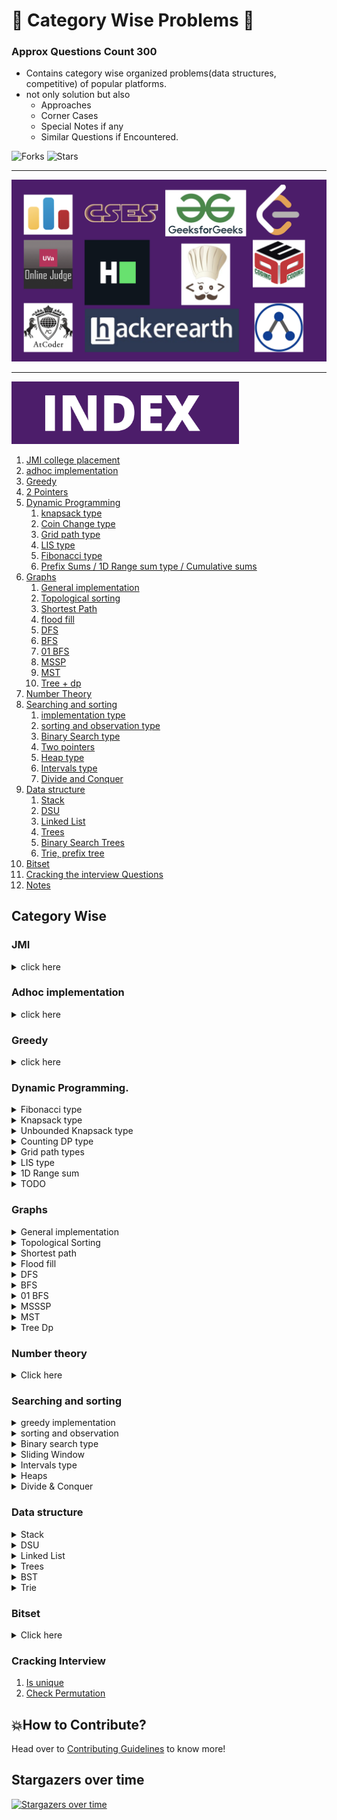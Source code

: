 # 🏅 Category Wise Problems 🎯

### Approx Questions Count **300**

- Contains category wise organized problems(data structures, competitive) of popular platforms.
- not only solution but also
  - Approaches
  - Corner Cases
  - Special Notes if any
  - Similar Questions if Encountered.

![Forks](https://img.shields.io/github/forks/mayankdutta/category-wise-problems?style=for-the-badge)
![Stars](https://img.shields.io/github/stars/mayankdutta/category-wise-problems?color=gold&style=for-the-badge)

<hr>
<img alt="OJ" src="assets/OJ.png">
<hr>

<img alt="OJ" src="assets/index.png" height="100">

1. [JMI college placement](#jmi)
2. [adhoc implementation](#adhoc-implementation)
3. [Greedy](#greedy)
4. [2 Pointers](#two-pointers)
5. [Dynamic Programming](#dynamic-programming)
   1. [knapsack type](#dynamic-programming)
   2. [Coin Change type](#dynamic-programming)
   3. [Grid path type](#dynamic-programming)
   4. [LIS type](#dynamic-programming)
   5. [Fibonacci type](#dynamic-programming)
   6. [Prefix Sums / 1D Range sum type / Cumulative sums](#dynamic-programming)
6. [Graphs](#graphs)
   1. [General implementation](#graphs)
   2. [Topological sorting](#graphs)
   3. [Shortest Path](#graphs)
   4. [flood fill](#graphs)
   5. [DFS](#graphs)
   6. [BFS](#graphs)
   7. [01 BFS](#graphs)
   8. [MSSP](#graphs)
   9. [MST](#graphs)
   10. [Tree + dp](#graphs)
7. [Number Theory](#number-theory)
8. [Searching and sorting](#searching-and-sorting)
   1. [implementation type](#searching-and-sorting)
   2. [sorting and observation type](#searching-and-sorting)
   3. [Binary Search type](#searching-and-sorting)
   4. [Two pointers](#searching-and-sorting)
   5. [Heap type](#searching-and-sorting)
   6. [Intervals type](#searching-and-sorting)
   7. [Divide and Conquer](#searching-and-sorting)
9. [Data structure](#data-structure)
   1. [Stack](#data-structure)
   2. [DSU](#data-structure)
   3. [Linked List](#data-structure)
   4. [Trees](#data-structure)
   5. [Binary Search Trees](#data-structure)
   6. [Trie, prefix tree](#data-structure)
10. [Bitset](#bitset)
11. [Cracking the interview Questions ](#cracking-interview)
12. [Notes](/notes)

## Category Wise

### JMI

<details>
<summary> click here </summary>

1. [company data 2020](/JMI_on_campus/List_Of_Companies_2021.md)
1. [company data 2021](/JMI_on_campus/List_Of_Companies_2022.md)
1. [Sapient](/JMI_on_campus/sapient.md)
1. [Delhivery](/JMI_on_campus/delhivery/)
1. [Infoedge](/JMI_on_campus/infoedge/)
1. [JTG\_](/JMI_on_campus/JTG/)
1. [Innovacer](/JMI_on_campus/Innovaccer_off_campus.md)
1. [Optum](/JMI_on_campus/optum.md)
1. [Accenture](/JMI_on_campus/accenture)
1. [Wiley Mthree](/JMI_on_campus/Wiley_mthree)
1. [Mobikwik](/JMI_on_campus/mobikwik/)
1. [Samsung](/JMI_on_campus/samsung/)

</details>

### Adhoc implementation

<details>
<summary> click here </summary>

1. [Caesar Cipher](/Atcoder/implementation/caesar_cipher.md)
1. [Polycarp and String Transformation](/Codeforces/implementation/polycarp_and_string_transformation.md)
1. [Vitamins](/Codeforces/implementation/vitamins.md)
1. [Divide and print](/pepcoding/implementation/divide_print.md)
1. [Gas station](/LeetCode/implementation/gas_station.md)
1. [majority element](/LeetCode/implementation/majority_element.md#moore)
1. [majority element 2](/LeetCode/implementation/majority_element2.md#moore)
1. [move zeros](/LeetCode/implementation/move_zeros.md)
1. [sort integers by power](/LeetCode/implementation/sort_integers_power.md)
1. [Kill the Monsters](/Codeforces/implementation/kill_the_monsters.md)
1. [Partition String ](/binary_search/implementation/partition_string.md)
1. [valid palindrome II](/LeetCode/implementation/valid_palindrome2.md)
1. [Collision 2](/Atcoder/implementation/collisions2.md)
1. [Moves on Binary Tree ](/Atcoder/implementation/moves_binary_tree.md)

</details>

### Greedy

<details>
<summary> click here </summary>

1. [Best time to sell the stock](/LeetCode/dp/best_time_to_sell_stock.md)

</details>

### Dynamic Programming.

<details>
<summary> Fibonacci type </summary>

1. [Typical Stairs](/Atcoder/dp/typicalStairs.md)
1. [Boredom](/Codeforces/dp/boredom.md)
1. [Constanze's Machine](/Codeforces/dp/Constanze_Machine.md)
1. [Basketball](Codeforces/dp/basketball.md)
1. [Domino and Tromino Tiling](/LeetCode/dp/domino.md)
1. [House robber](/LeetCode/dp/house_robber.md)
1. [Delete and earn](/LeetCode/dp/delete_and_earn.md)
1. [Min Cost Climbing Stairs](/LeetCode/dp/min_cost_climbing.md)
1. [Arithmetic Slices ](/LeetCode/dp/arithmetic_slices.md#dp)
1. [Unique BST](/LeetCode/bst/unique_bst.md#dp)
1. [Number of people aware of secrets](/LeetCode/dp/number_people_aware.md)

</details>

<details>
<summary> Knapsack type </summary>

1. [Two Sets 2](/CSES/dp/two_sets2.md)
1. [Book Shop](/CSES/dp/book_shop.md)
1. [money sums](/CSES/dp/money_sums.md)
1. [dividing coins](/uva/dp/dividing_coins.md)
1. [divisible group sums](/uva/dp/divisible_group_sums.md)
1. [wedding shopping](/uva/dp/wedding_shopping.md)
1. [sum of different Primes](/uva/dp/sum_of_different_primes.md)
1. [hoof paper scissor](/USACO/dp/hoof_paper_scissor.md)
1. [maximum score from performing multiplication operations](/LeetCode/dp/max_score_performing_multiple.md)
1. [Divide the array in K segments such that the sum of minimums is maximized](/GeeksForGeeks/dp/divide_array_k_subsegements.md)
1. [Best Time to Buy and Sell Stock IV](/LeetCode/dp/best_time_to_buy_sell_stock4.md)
1. [Best Time to Buy and Sell Stock with Cooldown](/LeetCode/dp/best_time_to_buy_sell_cooldown.md)
1. [Best Time to Buy and Sell Stock with Transaction Fee](/LeetCode/dp/best_time_to_buy_sell_fee.md)
1. [Longest Palindromic Subsequence](/LeetCode/dp/longest_palindromic_subseq.md)
1. [Last Stone Weight II ](/LeetCode/dp/last_stone_weight2.md)

</details>

<details>
<summary>Unbounded Knapsack type</summary>

1. [Coin change](/LeetCode/dp/coin_change.md)
1. [Coin change 2](/LeetCode/dp/coin_change2.md)
1. [Knapsack with duplicate Items](/GeeksForGeeks/dp/knapsack_with_duplicate.md)
1. [Removing Digits](/CSES/dp/removing_digits.md)
1. [Minimizing coins](/LeetCode/dp/minimizing_coins.md)
1. [Combination sum 4](/LeetCode/dp/combination_sum4.md)
1. [Dollars](/uva/dp/dollars.md)
1. [Fruit Feast](/USACO/dp/fruit_feast.md)
1. [Minimum Difficulty of a Job Schedule](/LeetCode/dp/min_difficulty_job_schedule.md)
1. [Number of Dice Rolls With Target Sum](/LeetCode/dp/dice_rolls_target_sum.md)

</details>

<details>
<summary> Counting DP type </summary>

1. [Coin change 2](/LeetCode/dp/coin_change2.md)
1. [Decode Ways](/LeetCode/dp/decode_ways.md)

</details>

<details>
<summary> Grid path types </summary>

1. [edit distance](/CSES/dp/book_shop.md)
1. [grid paths](/CSES/dp/grid_paths.md)
1. [LCS](/LeetCode/dp/lcs.md)
1. [Maximal square](/LeetCode/dp/maximal_square.md)
1. [Unique Paths](/LeetCode/dp/unique_paths.md#unique-paths-1)
1. [Unique Paths 2](/LeetCode/dp/unique_paths.md#unique-paths-2)
1. [Minimum Path sum](/LeetCode/dp/min_path_sum.md)
1. [Minimum Falling Path Sum](/LeetCode/dp/min_falling_path_sum.md)
1. [Maximum Length of Repeated Subarray ](/LeetCode/dp/max_subarray_two_array.md)
1. [Champagne Tower ](/LeetCode/dp/champagne_tower.md)

</details>

<details>
<summary> LIS type </summary>

1. [what goes up](/uva/dp/what_goes_up.md)
2. [Kth increasing](/LeetCode/lis/k_increasing.md)
3. [Word Break](/LeetCode/dp/word_break.md)

</details>

<details>
<summary> 1D Range sum </summary>

1. [Maximum Absolute Sum of Any Subarray ](/LeetCode/dp/max_abs_sum.md)
1. [Maximum Product Subarray](/LeetCode/dp/max_product_subarray.md)
1. [Maximum Sum Circular Subarray](/LeetCode/dp/)
1. [Number of Smooth Descent Periods of a Stock](/LeetCode/dp/smooth_descent.md)
1. [Blackboard GCD](/Atcoder/prefix/blackboard_gcd.md)
1. [Make Power of 2](/Codeforces/prefix/make_power_of_two.md)
1. [Subsequence Summing to 7](/USACO/prefix_sums/subs_summing_to_sevens.md)
1. [Good Days to Rob the Bank](/LeetCode/prefix/good_days_rob_bank.md)
1. [And it's non-zero](/Codeforces/prefix/and_its_nonzero.md)
1. [Contiguous array](/LeetCode/prefix/contiguous_array.md)
1. [Tsundoku](/Atcoder/prefix/tsundoku.md)
1. [Intervals Between Identical Elements](/LeetCode/prefix/intervals_identical_elements.md)
1. [Maximum Sum of Two Non-Overlapping Subarrays](/LeetCode/prefix/subarrays_odd_sum.md)
1. [Reducing dishes](/LeetCode/dp/reducing_dishes.md)
1. [Best time to Buy and sell stocks](/LeetCode/prefix/best_time_to_buy_sell_stock.md#prefix-sums)
1. [Make Sum Divisible by P ](/LeetCode/prefix/make_sum_divisible.md)
1. [Arithmetic Slices ](/LeetCode/dp/arithmetic_slices.md#dp-with-state-compression)
1. [Count of Subarrays having sum equal to its length ](/GeeksForGeeks/prefix/subarrays_sum_equals_length.md)
1. [Number of Subarrays having absolute sum greater than K ](/GeeksForGeeks/prefix/subarrays_sum_greater.md)
1. [Trapping Rain water](/LeetCode/stack/trapping_rain_water.md)

</details>

<details>
<summary> TODO </summary>

1. [AAB](/Atcoder/dp/aab.md)
2. [Cooking](/Atcoder/dp/cooking.md)
3. [FG operation](/Atcoder/dp/fg_operation.md)
4. [Shipping Center](/Atcoder/dp/shipping_center.md)
5. [Strange Lunchbox](/Atcoder/dp/aab.md)

</details>

### Graphs

<details>
<summary>General implementation</summary>

1. [Detonate the maximum bombs](/LeetCode/graph/detonate_maximum_bomb.md)
1. [Replace the numbers](/Codeforces/graphs/replace_the_numbers.md)
1. [Moo Cast](/USACO/graph/moocast.md)
1. [Construct Smallest Number From DI String](/LeetCode/greedy/construct_DI_smallest.md)
1. [DI String Match](/LeetCode/greedy/DI_string_match.md)

</details>

<details>
<summary>Topological Sorting</summary>

1. [Course schedule](/CSES/graphs/course_schedule.md)
1. [Game routes](/CSES/graphs/game_routes.md)
1. [Longest flight route](/CSES/graphs/longest_flight_route.md)
1. [Parallel course 3](/LeetCode/graph/parallel_courses_3.md)
1. [Restricted permutation](/Atcoder/graph/Restricted_Permutation.md)
1. [Longest Path ](/Atcoder/dp_series.md)
1. [Gardner and trees](/Codeforces/graphs/gardner_and_tree.md)
1. [Minimum height tree](/LeetCode/graph/minimum_height_tree.md)
1. [Find All Possible Recipes from Given Supplies](/LeetCode/graph/recipes_supplies.md)

</details>

<details>
<summary>Shortest path</summary>

1. [Flight discount](/CSES/graphs/flight_discount.md)
1. [Investigation](/CSES/graphs/investigation.md)
1. [Djikstra](/Codeforces/graphs/djikstra.md)
1. [Network delay time](/LeetCode/graph/network_delay_time.md)
1. [Puzzle on Graph](/Atcoder/graph/8-Puzzle-on-Graph.md)
1. [Swim in the rising water](LeetCode/graph/swim_in_rising_water.md#shortest-path)

</details>

<details>
<summary>Flood fill</summary>

1. [Making a Large Island](/LeetCode/graph/making_a_large_island.md)
2. [Number of islands](/LeetCode/graph/number_of_islands.md)

</details>

<details>
<summary>DFS</summary>

1. [Round Trip](/CSES/graphs/round_trip.md)
2. [Kings Path](/Codeforces/graphs/kings_path.md)
3. [Neighbours](/Atcoder/graph/neighbours.md)
4. [Keys and Rooms](/LeetCode/graph/keys_and_rooms.md#dfs)

</details>

<details>
<summary>BFS</summary>

1. [Graph Girth](/CSES/graphs/graph_girth.md)
2. [Word Ladder](/LeetCode/graph/word_ladder.md)
3. [Making a large island](/LeetCode/dsu/making_large_island.md#bfs)
4. [Swim in the Rising Water](LeetCode/graph/swim_in_rising_water.md#binary-search-on-the-answer)
5. [Multiply and Rotate](/Atcoder/graph/multiply_rotate.md)
6. [Keys and Rooms](/LeetCode/graph/keys_and_rooms.md#bfs)

</details>

<details>
<summary>01 BFS</summary>

1. [Wizard in maze](/Atcoder/graph/wizard_in_maze.md)

</details>

<details>
<summary>MSSSP</summary>

1. [01 Matrix](/LeetCode/graph/01matrix.md)
2. [Shortest distance to a character](/LeetCode/graph/shortest_distance_character.md#multisource-bfs)

</details>

<details>
<summary>MST</summary>

1. [3-types](/hackerearth/README.md)
2. [Minimum Cost to Connect Path](/LeetCode/graph/min_cost_to_connect_path.md)

</details>

<details>
<summary>Tree Dp</summary>

1. [Number of Nodes in the Sub-Tree With the Same Label](/LeetCode/trees/nodes_subtree_same_label.md)

</details>

### Number theory

<details>
<summary>Click here</summary>

1. [Amusement park](/Atcoder/maths_greedy/amusement_park.md)
1. [Divisor counts](/Codeforces/number_theory/divisor_count.md)
1. [Pairs of Songs With Total Durations Divisible by 60](/LeetCode/number_theory/pairs_divisible_by_60.md)
1. [Max GCD Pair](/codestudio/number_theory/max_gcd_pair.md)
1. [Make it Equal](/LeetCode/number_theory/smallest_integer_divisibe_k.md)
1. [Count Nice Pairs in an Array](/LeetCode/number_theory/nice_pairs.md)
1. [Robbery](/pepcoding/number_theory/robbery.md)
1. [Max GCD 2](/Atcoder/number_theory/max_gcd2.md)
1. [Multiple length](/codestudio/number_theory/multiple_length.md)

</details>

### Searching and sorting

<details>
<summary>greedy implementation</summary>

1. [Shortest distance to a character](/LeetCode/graph/shortest_distance_character.md#searching-sorting)

</details>

<details>
<summary>sorting and observation</summary>

1. [Linear approximation](/Atcoder/searching_sorting/linear_approx.md)
2. [LR Insertion](/Atcoder/linkedList/LR_insertion.md#list-implementation)

</details>

<details>
<summary>Binary search type</summary>

1. [Binary Search](/LeetCode/binary_search/binary_search.md)
1. [Binary search in sorted rotated array](/LeetCode/binary_search/search_sorted_rotated.md)
1. [Apartments](/CSES/searching_and_sorting/apartments.md)
1. [Subarray sums 2](/CSES/searching_and_sorting/subarray_sums_2.md)
1. [Binary search in sorted array](/LeetCode/binary_search/binary_search_in_sorted_array.md)
1. [Koko eating bananas](LeetCode/binary_search/koko_eating_bananas.md)
1. [swim in the rising water](LeetCode/graph/swim_in_rising_water.md#binary-search-on-the-answer)
1. [count the words after adding a letter](/LeetCode/binary_search/count_words_after_adding_letter.md#binary-search)

</details>

<details>
<summary>Sliding Window</summary>

1. [Contains Duplicate II](/LeetCode/2p/contains_duplicate.md#contains-duplicate-2)
1. [maximum consecutive one's](/LeetCode/2p/maxConsecutiveOne.md)
1. [Minimum Operations to Reduce X to Zero](/LeetCode/2p/min_operation_x_to_zero.md)
1. [Longest X](/Atcoder/2p/longestX.md)
1. [Subarrays with k different Integers](/LeetCode/2p/subarrays_with_k_different_integers.md)
1. [Number of Substrings Containing All Three Characters](/LeetCode/2p/containing_all_three.md)
1. [Binary Subarrays with sum](/LeetCode/2p/binary_subarray_with_sum.md)
1. [Minimum Swaps to Group All 1's Together II](/LeetCode/2p/min_swaps.md)
1. [Find All Anagrams in a String ](/LeetCode/2p/find_all_anagrams.md)
1. [Permutation in String](/LeetCode/2p/permutation_in_string.md)
1. [Total Appeal of A String](/LeetCode/2p/total_appeal_string.md)
1. [Count Unique Characters of All Substrings of a Given String](/LeetCode/2p/count_unique_character.md)
1. [Sliding window Maximum](/LeetCode/2p/sliding_window_maximum.md)
1. [Geekland colosseum](/GeeksForGeeks/prefix/geekland_colosseum.md)
1. [Maximum sum of two non-overlapping subarrays of a given size](/CodeStudio/prefix/max_sum_non_overlapping_subarray.md)

</details>

<details>
<summary>Intervals type</summary>

1. [Non Overlapping Subintervals](/LeetCode/greedy/non_overlapping_intervals.md)
1. [Merge intervals](/LeetCode/greedy/merge_intervals.md)
1. [Car pooling](/LeetCode/greedy/car_pooling.md)
1. [Permutation in String](/LeetCode/greedy/min_arrows_burst_balloons.md)

</details>

<details>
<summary>Heaps</summary>

1. [Top k frequent words](/LeetCode/heaps/top_k_words.md)
2. [Kth Largest Element in an Array](/LeetCode/heaps/kth_largest_element.md)
3. [Top K Frequent Elements ](/LeetCode/heaps/top_k_elements.md)
4. [Last Stone Weight](/LeetCode/heaps/last_stone_weight.md)
5. [K Closest Points to Origin](/LeetCode/heaps/k_closest_point.md)
6. [Furthest Building You Can Reach](/LeetCode/heaps/furthest_point_reachable.md), todo
7. [Find Median from Data Stream ](/LeetCode/heaps/find_median_data_stream.md), todo

</details>

<details>
<summary>Divide & Conquer</summary>

1. [Thanos sort](/Codeforces/divide_and_conquer/thanos_sort.md)

</details>

### Data structure

<details>
<summary>Stack</summary>

1. [Longest valid paranthesis](/LeetCode/stack/longest_valid_paranthesis.md)
1. [Asteroid Collision](/LeetCode/stack/asteroid_collission.md)
1. [Sliding window Maximum](/LeetCode/2p/sliding_window_maximum.md#monotonic-deque)
1. [132 Pattern](/LeetCode/stack/132_pattern.md)
1. [asteroid collission](/LeetCode/stack/asteroid_collission.md)
1. [largest area histogram](/LeetCode/stack/largest_area_histogram.md)
1. [Next greater element](/LeetCode/stack/next_greater_element.md)
1. [Remove duplicate letters](/LeetCode/stack/remove_duplicate_letters.md)
1. [Remove K digits](/LeetCode/stack/remove_k_digits.md)
1. [First negative integer in every window of size k ](/GeeksForGeeks/stack/negative_in_window.md)

</details>

<details>
<summary>DSU</summary>

1. [Little Alawn's Puzzle](/Codeforces/dsu/little_alwan_puzzle.md)
2. [Graph destruction](/Atcoder/dsu/graphDestruction.md)
3. [Accounts Merge](/LeetCode/dsu/accounts_merge.md)
4. [Neighbours](/Atcoder/graph/neighbours.md)
5. [Largest Component Size by Common Factor](/LeetCode/dsu/largest_component_common_factor.md)
6. [Making a large island](/LeetCode/dsu/making_large_island.md#dsu)
7. [Most Stones Removed with Same Row or Column ](/LeetCode/graph/remove_stones_same_row_col.md)
8. [smallest string with swaps](/LeetCode/dsu/smallest_string_with_swap.md)

</details>

<details>
<summary>Linked List</summary>

1. [Add two numbers](/LeetCode/linkedList/add_two_numbers.md)
1. [Delete node in linked list](/LeetCode/linkedList/delete_node_in_linked_list.md)
1. [Intersection of two linked list](/LeetCode/linkedList/intersection_of_two_LL.md)
1. [Linked list cycle](/LeetCode/linkedList/LLcycle.md)
1. [Middle of the linked list](/LeetCode/linkedList/middle_of_the_linked_list.md)
1. [Reverse linked list](/LeetCode/linkedList/reverse_ll.md)
1. [Odd Even Linked List](/LeetCode/linkedList/odd_even_linkedlist.md)
1. [Palindrome linked list](/LeetCode/linkedList/palindrome.md)
1. [Merge two sorted arrays](/LeetCode/linkedList/merge_two_sorted_list.md)
1. [Sort List](https://leetcode.com/problems/sort-list/)
1. [Merge k sorted list](/LeetCode/linkedList/merge_k_sorted_list.md)
1. [LR Insertion](/Atcoder/linkedList/LR_insertion.md#doubly-linked-list-implementation)
1. [Copy List with Random Pointer](/LeetCode/linkedList/copy_ll_random.md)
1. [LRU cache](/LeetCode/linkedList/LRU.md)

</details>

<details>
<summary>Trees</summary>

1. [Pre-order Traversal](/LeetCode/trees/preorder.md)
1. [In-order Traversal](/LeetCode/trees/inorder.md)
1. [Post-order Traversal](/LeetCode/trees/postorder.md)
1. [Level order](/LeetCode/trees/levelorder.md)
1. [Left view](/GeeksForGeeks/trees/leftview.md)
1. [Right view](/GeeksForGeeks/trees/rightview.md)
1. [Top view](/GeeksForGeeks/trees/topview.md)
1. [Bottom view](/GeeksForGeeks/trees/bottomview.md)
1. [Depth of binary tree](/LeetCode/trees/depth_of_binarytree.md)
1. [Balanced binary tree](/LeetCode/trees/balanced_binarytree.md)
1. [Same Tree](/LeetCode/trees/same_tree.md)
1. [diameter of the binary tree](/LeetCode/trees/diameter_of_tree.md)
1. [binary tree tilt](/LeetCode/trees/binary_tree_tilt.md)
1. [Populating Next Right Pointers in Each Node](/LeetCode/trees/populate_next_right.md)
1. [Lowest common ancestor](/LeetCode/trees/lowest_common_ancestor.md)
1. [Maximum difference between node and ancestor](/LeetCode/trees/maximum_diff_node_ancestor.md)
1. [vertical order traversal](/LeetCode/trees/vertical_order_traversal.md)
1. [Binary Tree Zigzag Level Order Traversal](/LeetCode/trees/zig_zag.md)
1. [Symmetric Tree ](/LeetCode/trees/symmetric_tree.md)
1. [Maximum Width of Binary Tree ](/LeetCode/trees/max_width.md)
1. [Count Complete Tree Nodes](/LeetCode/trees/node_complete_binary_tree.md)
1. [Create Binary Tree From Descriptions ](/LeetCode/trees/create_binary_tree_from_description.md)
1. [Duplicate Subtree](/LeetCode/trees/duplicate_subtree.md)
1. [Delete leaves with given value](/LeetCode/trees/delete_leaves_with_given_value.md)
1. [Binary Tree Pruning](/LeetCode/trees/binary_tree_pruning.md)
1. [Distance b/w two nodes](/codestudio/trees/distance_two_nodes.md)
1. [All distance at k in Binary tree](/LeetCode/trees/all_nodes_distance_k.md)
1. [Max Depth N ary tree](/LeetCode/trees/max_depth_n_ary_tree.md)
1. [Binary Tree to mirror tree](/LeetCode/trees/binary_tree_mirror_tree.md)
1. [Morris In order](/LeetCode/trees/morris_inorder.md)
1. [Morris Pre order](/LeetCode/trees/morris_preorder.md)
1. [Binary Tree to DLL](/GeeksForGeeks/trees/bt_to_dll.md)

</details>

<details>
<summary>BST</summary>

1. [insert into binary search tree](/LeetCode/bst/insert_into_bst.md)
1. [Validate Binary Search Tree ](/LeetCode/bst/validate_bst.md)
1. [Convert Sorted Array to Binary Search Tree](/LeetCode/bst/array_to_bst.md)
1. [Minimum Distance Between BST Nodes ](/LeetCode/bst/min_distance_nodes.md)
1. [Delete node in BST](/LeetCode/bst/delete_node.md)
1. [Unique BST](/LeetCode/bst/unique_bst.md#catalan-number)
1. [Serialize and Deserialize Binary Tree](/LeetCode/bst/serialize_deserialize.md)
1. [BST to greater sum tree](/LeetCode/bst/BST_greater_sum_tree.md)
1. [Minimum absolute difference](/LeetCode/bst/min_absolute_diff.md)

</details>

<details>
<summary>Trie</summary>

1. [Implement Trie (Prefix Tree) ](/LeetCode/trie/implementing_trie.md)
2. [Design Add and Search Words Data Structure](/LeetCode/trie/design_dictionary.md)

</details>

### Bitset

<details>
<summary>Click here</summary>

1. [complement of base 10](/LeetCode/bitset/complement_of_base10.md)
1. [Hammering distance](/LeetCode/bitset/hammeringDistance.md)
1. [Number of valid words for each puzzle](/LeetCode/bitset/NumberOfValidWordsForEachPuzzle.md)
1. [Total hammering distance](/LeetCode/bitset/totalHammeringDistance.md)
1. [and it's non-zero](/Codeforces/prefix/and_its_nonzero.md)
1. [Make it equal](/codestudio/bits/make_it_equal.md)
1. [count the words after adding a letter](/LeetCode/binary_search/count_words_after_adding_letter.md#bit-manipulation)
1. [majority element](/LeetCode/implementation/majority_element.md#bits)
1. [Find XOR Sum of All Pairs Bitwise AND](/LeetCode/bitset/xor_sum_all_pairs_biwise_and.md)

</details>

### Cracking Interview

1. [Is unique](./CrackingTheCodingInterview/Array/1.%20Is_unique/README.md)
2. [Check Permutation](./CrackingTheCodingInterview/Array/2.%20Check_permutation/README.md)

## 💥How to Contribute?

Head over to [Contributing Guidelines](/CONTRIBUTING.md) to know more!

## Stargazers over time

[![Stargazers over time](https://starchart.cc/mayankdutta/category-wise-problems.svg)](https://starchart.cc/mayankdutta/category-wise-problems)
